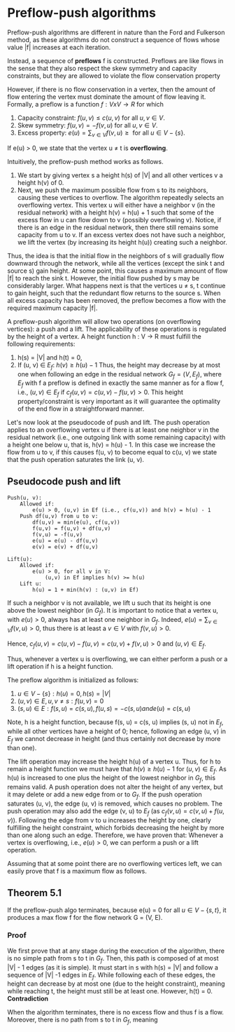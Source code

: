 # Preflow-push algorithms
Preflow-push algorithms are different in nature than the Ford and Fulkerson method, as these algorithms do not construct a sequence of flows whose value |f| increases at each iteration.

Instead, a sequence of **preflows** f is constructed. Preflows are like flows in the sense that they also respect the skew symmetry and capacity constraints, but they are allowed to violate the flow conservation property

However, if there is no flow conservation in a vertex, then the amount of flow entering the vertex must dominate the amount of flow leaving it. Formally, a preflow is a function $f: V x V \rightarrow R$ for which
1. Capacity constraint: $f(u, v) \le c(u, v) \text{ for all } u, v \in V$.
2. Skew symmetry: $f(u,v) = -f(v,u) \text{ for all } u, v \in V$.
3. Excess property: $e(u) = \sum_{v\in V} f(v,u) \ge  \text{ for all } u \in V - \{s\}$.

If e(u) $\gt$ 0, we state that the vertex u $\ne$ t is **overflowing**. 

Intuitively, the preflow-push method works as follows. 
1. We start by giving vertex s a height h(s) of |V| and all other vertices v a height h(v) of 0.
2. Next, we push the maximum possible flow from s to its neighbors, causing these vertices to overflow. The algorithm repeatedly selects an overflowing vertex. This vertex u will either have a neighbor v (in the residual network) with a height h(v) = h(u) + 1 such that some of the excess flow in u can flow down to v (possibly overflowing v). Notice, if there is an edge in the residual network, then there still remains some capacity from u to v. If an excess vertex does not have such a neighbor, we lift the vertex (by increasing its height h(u)) creating such a neighbor.

Thus, the idea is that the initial flow in the neighbors of s will gradually flow downward through the network, while all the vertices (except the sink t and source s) gain height. At some point, this causes a maximum amount of flow |f| to reach the sink t. However, the initial flow pushed by s may be considerably larger. What happens next is that the vertices u $\ne$ s, t continue to gain height, such that the redundant flow returns to the source s. When all excess capacity has been removed, the preflow becomes a flow with the required maximum capacity |f|. 

A preflow-push algorithm will allow two operations (on overflowing vertices): a push and a lift. The applicability of these operations is regulated by the height of a vertex. A height function h : V $\rightarrow$ R must fulfill the following requirements:
1. h(s) = |V| and h(t) = 0,
2. If (u, v) $\in$ $E_f$: $h(v) \ge h(u) - 1$
Thus, the height may decrease by at most one when following an edge in the residual network $G_f = (V, E_f)$, where $E_f$ with f a preflow is defined in exactly the same manner as for a flow f, i.e., $(u, v) \in E_f \text{ if } c_f(u, v) = c(u, v) - f(u, v) \gt 0$. This height property/constraint is very important as it will guarantee the optimality of the end flow in a straightforward manner.

Let's now look at the pseudocode of push and lift. The push operation applies to an overflowing vertex u if there is at least one neighbor v in the residual network (i.e., one outgoing link with some remaining capacity) with a height one below u, that is, h(v) = h(u) - 1. In this case we increase the flow from u to v, if this causes f(u, v) to become equal to c(u, v) we state that the push operation saturates the link (u, v).
## Pseudocode push and lift
```
Push(u, v):
	Allowed if:
		e(u) > 0, (u,v) in Ef (i.e., cf(u,v)) and h(v) = h(u) - 1
	Push df(u,v) from u to v:
		df(u,v) = min(e(u), cf(u,v))
		f(u,v) = f(u,v) + df(u,v)
		f(v,u) = -f(u,v)
		e(u) = e(u) - df(u,v)
		e(v) = e(v) + df(u,v)
```

```
Lift(u):
	Allowed if:
		e(u) > 0, for all v in V:
			(u,v) in Ef implies h(v) >= h(u)
	Lift u:
		h(u) = 1 + min(h(v) : (u,v) in Ef)
```

If such a neighbor v is not available, we lift u such that its height is one above the lowest neighbor (in $G_f$). It is important to notice that a vertex u, with $e(u) \gt 0$, always has at least one neighbor in $G_f$. Indeed, $e(u) = \sum_{v\in V}f(v, u) \gt 0$, thus there is at least a $v \in V$ with $f(v, u) \gt 0$. 

Hence,
	$c_f(u, v) = c(u, v) - f(u, v) = c(u, v) + f(v, u) \gt 0$
and $(u, v) \in E_f$. 

Thus, whenever a vertex u is overflowing, we can either perform a push or a lift operation if h is a height function.

The preflow algorithm is initialized as follows:
1. $u \in V - \{s\} : h(u) = 0, h(s) = |V|$
2. $(u, v) \in E, u, v \ne s : f(u, v) = 0$
3. $(s, u) \in E : f(s, u) = c(s, u), f(u, s) = -c(s,u) and e(u) = c(s,u)$

Note, h is a height function, because f(s, u) = c(s, u) implies (s, u) not in $E_f$, while all other vertices have a height of 0; hence, following an edge (u, v) in $E_f$ we cannot decrease in height (and thus certainly not decrease by more than one).

The lift operation may increase the height h(u) of a vertex u. Thus, for h to remain a height function we must have that $h(v) \ge h(u) - 1$ for $(u, v) \in E_f$. As h(u) is increased to one plus the height of the lowest neighbor in $G_f$, this remains valid. A push operation does not alter the height of any vertex, but it may delete or add a new edge from or to $G_f$. If the push operation saturates (u, v), the edge (u, v) is removed, which causes no problem.
The push operation may also add the edge (v, u) to $E_f$ (as $c_f(v,u) = c(v,u) +f(u,v)$). Following the edge from v to u increases the height by one, clearly fulfilling the height constraint, which forbids decreasing the height by more than one along such an edge. Therefore, we have proven that: Whenever a vertex is overflowing, i.e., $e(u) \gt 0$, we can perform a push or a lift operation. 

Assuming that at some point there are no overflowing vertices left, we can easily prove that f is a maximum flow as follows.
## Theorem 5.1
If the preflow-push algo terminates, because e(u) = 0 for all $u \in V - \{s,t\}$, it produces a max flow f for the flow network G = (V, E).
### Proof
We first prove that at any stage during the execution of the algorithm, there is no simple path from s to t in $G_f$. Then, this path is composed of at most |V| - 1 edges (as it is simple). It must start in s with h(s) = |V| and follow a sequence of |V| -1 edges in $E_f$. While following each of these edges, the height can decrease by at most one (due to the height constraint), meaning while reaching t, the height must still be at least one. However, h(t) = 0. **Contradiction**

When the algorithm terminates, there is no excess flow and thus f is a flow. Moreover, there is no path from s to t  in $G_f$, meaning